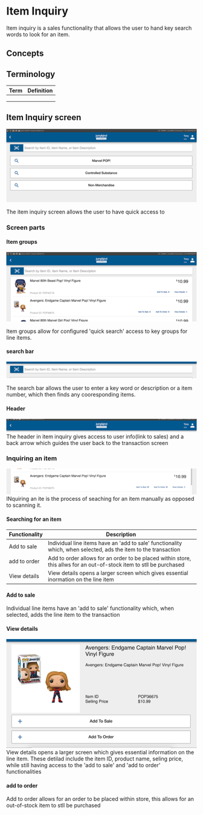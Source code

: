 # Item Inquiry
Item inquiry is a sales functionality that allows the user to hand key search words to look for an item.

## Concepts 

## Terminology
|Term|Definition|
|---|-----|
|||
|||
|||
## Item Inquiry screen

 ![Item Inquiry](assets/item-inquiry.png)

The item inquiry screen allows the user to have quick access to 

### Screen parts

#### Item groups 
 ![Item GROUPS](assets/item-inquiry-product.png)

Item groups allow for configured 'quick search' access to key groups for line items. 

#### search bar
![Search bar](assets/item-inquiry-search.png)

The search bar allows the user to enter a key word or description or a item number, which then finds any cooresponding items.

#### Header 
![header](assets/item-inquiry-header.png)
The header in item inquiry gives access to user info(link to sales) and a back arrow which guides the user back to the transaction screen

### Inquiring an item
![Inquiry Item](assets/item-inquiry-item.png)
 INquiring an ite is the process of seaching for an item manually as opposed to scanning it.
#### Searching for an item 

|Functionality|Description|
|---|-----|
|Add to sale| Individual line items have an 'add to sale' functionality which, when selected, ads the item to the transaction|
|add to order|Add to order allows for an order to be placed within store, this allws for an out-of-stock item to stll be purchased|
|View details |View details opens a larger screen which gives essential inormation on the line item|


#### Add to sale
 Individual line items have an 'add to sale' functionality which, when selected, adds the line item to the transaction
 
#### View details 

![Item Details](assets/item-inquir-item-details.png)
 View details opens a larger screen which gives essential information on the line item. These detilad include the item ID, product name, seling price, while still having access to the 'add to sale' and 'add to order' functionalities
 
#### add to order 
Add to order allows for an order to be placed within store, this allows for an out-of-stock item to stll be purchased



